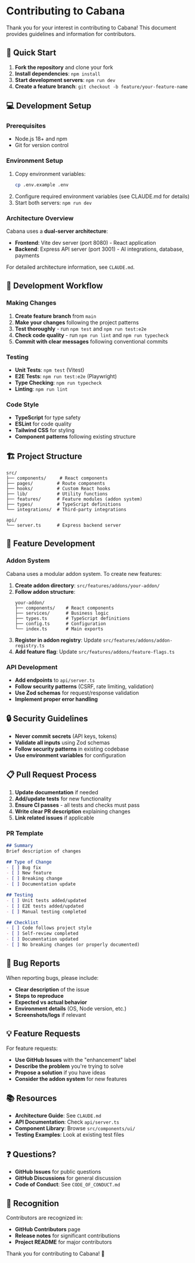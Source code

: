 # Contributing to Cabana

Thank you for your interest in contributing to Cabana! This document provides guidelines and information for contributors.

## 🚀 Quick Start

1. **Fork the repository** and clone your fork
2. **Install dependencies**: `npm install`
3. **Start development servers**: `npm run dev`
4. **Create a feature branch**: `git checkout -b feature/your-feature-name`

## 💻 Development Setup

### Prerequisites
- Node.js 18+ and npm
- Git for version control

### Environment Setup
1. Copy environment variables:
   ```bash
   cp .env.example .env
   ```
2. Configure required environment variables (see CLAUDE.md for details)
3. Start both servers: `npm run dev`

### Architecture Overview
Cabana uses a **dual-server architecture**:
- **Frontend**: Vite dev server (port 8080) - React application
- **Backend**: Express API server (port 3001) - AI integrations, database, payments

For detailed architecture information, see `CLAUDE.md`.

## 🔧 Development Workflow

### Making Changes
1. **Create feature branch** from `main`
2. **Make your changes** following the project patterns
3. **Test thoroughly** - run `npm test` and `npm run test:e2e`
4. **Check code quality** - run `npm run lint` and `npm run typecheck`
5. **Commit with clear messages** following conventional commits

### Testing
- **Unit Tests**: `npm test` (Vitest)
- **E2E Tests**: `npm run test:e2e` (Playwright)
- **Type Checking**: `npm run typecheck`
- **Linting**: `npm run lint`

### Code Style
- **TypeScript** for type safety
- **ESLint** for code quality
- **Tailwind CSS** for styling
- **Component patterns** following existing structure

## 🏗️ Project Structure

```
src/
├── components/     # React components
├── pages/         # Route components
├── hooks/         # Custom React hooks
├── lib/           # Utility functions
├── features/      # Feature modules (addon system)
├── types/         # TypeScript definitions
└── integrations/  # Third-party integrations

api/
└── server.ts      # Express backend server
```

## 🎯 Feature Development

### Addon System
Cabana uses a modular addon system. To create new features:

1. **Create addon directory**: `src/features/addons/your-addon/`
2. **Follow addon structure**:
   ```
   your-addon/
   ├── components/    # React components
   ├── services/      # Business logic
   ├── types.ts       # TypeScript definitions
   ├── config.ts      # Configuration
   └── index.ts       # Main exports
   ```
3. **Register in addon registry**: Update `src/features/addons/addon-registry.ts`
4. **Add feature flag**: Update `src/features/addons/feature-flags.ts`

### API Development
- **Add endpoints** to `api/server.ts`
- **Follow security patterns** (CSRF, rate limiting, validation)
- **Use Zod schemas** for request/response validation
- **Implement proper error handling**

## 🔒 Security Guidelines

- **Never commit secrets** (API keys, tokens)
- **Validate all inputs** using Zod schemas
- **Follow security patterns** in existing codebase
- **Use environment variables** for configuration

## 📋 Pull Request Process

1. **Update documentation** if needed
2. **Add/update tests** for new functionality
3. **Ensure CI passes** - all tests and checks must pass
4. **Write clear PR description** explaining changes
5. **Link related issues** if applicable

### PR Template
```markdown
## Summary
Brief description of changes

## Type of Change
- [ ] Bug fix
- [ ] New feature
- [ ] Breaking change
- [ ] Documentation update

## Testing
- [ ] Unit tests added/updated
- [ ] E2E tests added/updated
- [ ] Manual testing completed

## Checklist
- [ ] Code follows project style
- [ ] Self-review completed
- [ ] Documentation updated
- [ ] No breaking changes (or properly documented)
```

## 🐛 Bug Reports

When reporting bugs, please include:
- **Clear description** of the issue
- **Steps to reproduce**
- **Expected vs actual behavior**
- **Environment details** (OS, Node version, etc.)
- **Screenshots/logs** if relevant

## 💡 Feature Requests

For feature requests:
- **Use GitHub Issues** with the "enhancement" label
- **Describe the problem** you're trying to solve
- **Propose a solution** if you have ideas
- **Consider the addon system** for new features

## 📚 Resources

- **Architecture Guide**: See `CLAUDE.md`
- **API Documentation**: Check `api/server.ts`
- **Component Library**: Browse `src/components/ui/`
- **Testing Examples**: Look at existing test files

## ❓ Questions?

- **GitHub Issues** for public questions
- **GitHub Discussions** for general discussion
- **Code of Conduct**: See `CODE_OF_CONDUCT.md`

## 🙏 Recognition

Contributors are recognized in:
- **GitHub Contributors** page
- **Release notes** for significant contributions
- **Project README** for major contributors

Thank you for contributing to Cabana! 🎉